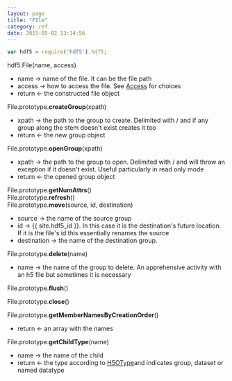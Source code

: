 ```yaml
---
layout: page
title: "FIle"
category: ref
date: 2015-05-02 13:14:56
---
```


```javascript
var hdf5 = require('hdf5').hdf5;
```

hdf5.File(name, access)

* name &rarr; name of the file. It can be the file path
* access &rarr; how to access the file.  See [Access](/ref/globals.html)  for choices
* return &larr; the constructed file object

File.prototype.**createGroup**(xpath) 

* xpath &rarr; the path to the group to create.  Delimited with / and if any group along the stem doesn't exist creates it too
* return &larr; the new group object

File.prototype.**openGroup**(xpath)  

* xpath &rarr; the path to the group to open.  Delimited with / and will throw an exception if it doesn't exist.  Useful particularly in read only mode
* return &larr; the opened group object

File.prototype.**getNumAttrs**()  
File.prototype.**refresh**()  
File.prototype.**move**(source, id, destination)  

* source &rarr; the name of the source group
* id &rarr; {{ site.hdf5_id }}. In this case it is the destination's future location.  If it is the file's id this essentially renames the source
* destination &rarr; the name of the destination group.

File.prototype.**delete**(name)

* name &rarr; the name of the group to delete. An apprehensive activity with an h5 file but sometimes it is necessary

File.prototype.**flush**()  

File.prototype.**close**()  

File.prototype.**getMemberNamesByCreationOrder**()  

* return &larr; an array with the names

File.prototype.**getChildType**(name)  

* name &rarr; the name of the child
* return &larr; the type according to [H5OType](/ref/globals.html)and indicates group, dataset or  named datatype

